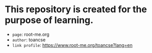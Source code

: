 # This repository is created for the purpose of learning.

- `page`: root-me.org
- `author`: toancse
- `link profile`:  https://www.root-me.org/toancse?lang=en



